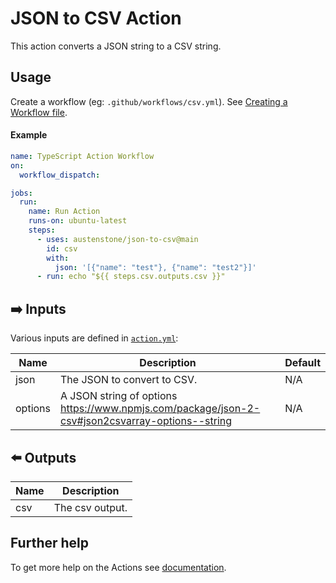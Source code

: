 # JSON to CSV Action

This action converts a JSON string to a CSV string.

## Usage
Create a workflow (eg: `.github/workflows/csv.yml`). See [Creating a Workflow file](https://help.github.com/en/articles/configuring-a-workflow#creating-a-workflow-file).

<!-- 
### PAT(Personal Access Token)

You will need to [create a PAT(Personal Access Token)](https://github.com/settings/tokens/new?scopes=admin:org) that has `admin:org` access.

Add this PAT as a secret so we can use it as input `github-token`, see [Creating encrypted secrets for a repository](https://docs.github.com/en/enterprise-cloud@latest/actions/security-guides/encrypted-secrets#creating-encrypted-secrets-for-a-repository). 
### Organizations

If your organization has SAML enabled you must authorize the PAT, see [Authorizing a personal access token for use with SAML single sign-on](https://docs.github.com/en/enterprise-cloud@latest/authentication/authenticating-with-saml-single-sign-on/authorizing-a-personal-access-token-for-use-with-saml-single-sign-on).
-->

#### Example
```yml
name: TypeScript Action Workflow
on:
  workflow_dispatch:

jobs:
  run:
    name: Run Action
    runs-on: ubuntu-latest
    steps:
      - uses: austenstone/json-to-csv@main
        id: csv
        with:
          json: '[{"name": "test"}, {"name": "test2"}]'
      - run: echo "${{ steps.csv.outputs.csv }}"
```

## ➡️ Inputs
Various inputs are defined in [`action.yml`](action.yml):

| Name | Description | Default |
| --- | - | - |
| json | The JSON to convert to CSV. | N/A |
| options | A JSON string of options https://www.npmjs.com/package/json-2-csv#json2csvarray-options--string | N/A |


## ⬅️ Outputs
| Name | Description |
| --- | - |
| csv | The csv output. |


## Further help
To get more help on the Actions see [documentation](https://docs.github.com/en/actions).
